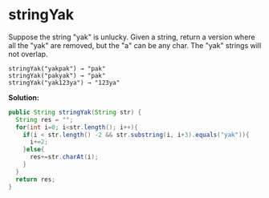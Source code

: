 # stringYak

Suppose the string "yak" is unlucky. Given a string, return a version where all the "yak" are removed, but the "a" can be any char. The "yak" strings will not overlap.

```
stringYak("yakpak") → "pak"
stringYak("pakyak") → "pak"
stringYak("yak123ya") → "123ya"
```

**Solution:**

```java
public String stringYak(String str) {
  String res = "";
  for(int i=0; i<str.length(); i++){
    if(i < str.length() -2 && str.substring(i, i+3).equals("yak")){
      i+=2;
    }else{
      res+=str.charAt(i);
    }
  }
  return res;
}
```